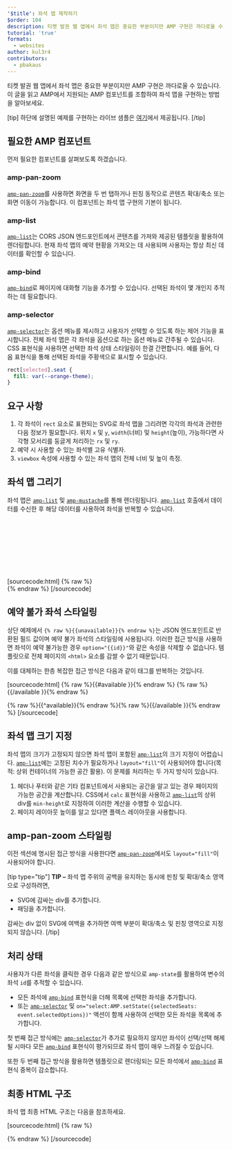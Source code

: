 ```yaml
---
'$title': 좌석 맵 제작하기
$order: 104
description: 티켓 발권 웹 앱에서 좌석 맵은 중요한 부분이지만 AMP 구현은 까다로울 수 있습니다. 이 글을 읽고 AMP에서 좌석 맵을 구현하는 방법을 알아보세요.
tutorial: 'true'
formats:
  - websites
author: kul3r4
contributors:
  - pbakaus
---
```


티켓 발권 웹 앱에서 좌석 맵은 중요한 부분이지만 AMP 구현은 까다로울 수 있습니다. 이 글을 읽고 AMP에서 지원되는 AMP 컴포넌트를 조합하여 좌석 맵을 구현하는 방법을 알아보세요.

[tip] 하단에 설명된 예제를 구현하는 라이브 샘플은 [여기](../../../documentation/examples/documentation/SeatMap.html)에서 제공됩니다. [/tip]

## 필요한 AMP 컴포넌트

먼저 필요한 컴포넌트를 살펴보도록 하겠습니다.

### amp-pan-zoom

[`amp-pan-zoom`](../../../documentation/components/reference/amp-pan-zoom.md)를 사용하면 화면을 두 번 탭하거나 핀칭 동작으로 콘텐츠 확대/축소 또는 화면 이동이 가능합니다. 이 컴포넌트는 좌석 맵 구현의 기본이 됩니다.

### amp-list

[`amp-list`](../../../documentation/components/reference/amp-list.md)는 CORS JSON 엔드포인트에서 콘텐츠를 가져와 제공된 템플릿을 활용하여 렌더링합니다. 현재 좌석 맵의 예약 현황을 가져오는 데 사용되며 사용자는 항상 최신 데이터를 확인할 수 있습니다.

### amp-bind

[`amp-bind`](../../../documentation/components/reference/amp-bind.md)로 페이지에 대화형 기능을 추가할 수 있습니다. 선택된 좌석이 몇 개인지 추적하는 데 필요합니다.

### amp-selector

[`amp-selector`](../../../documentation/components/reference/amp-selector.md)는 옵션 메뉴를 제시하고 사용자가 선택할 수 있도록 하는 제어 기능을 표시합니다. 전체 좌석 맵은 각 좌석을 옵션으로 하는 옵션 메뉴로 간주될 수 있습니다. CSS 표현식을 사용하면 선택한 좌석 상태 스타일링이 한결 간편합니다. 예를 들어, 다음 표현식을 통해 선택된 좌석을 주황색으로 표시할 수 있습니다.

```css
rect[selected].seat {
  fill: var(--orange-theme);
}
```

## 요구 사항

1. 각 좌석이 `rect` 요소로 표현되는 SVG로 좌석 맵을 그리려면 각각의 좌석과 관련한 다음 정보가 필요합니다. 위치 `x` 및 `y`, `width`(너비) 및 `height`(높이), 가능하다면 사각형 모서리를 둥글게 처리하는 `rx` 및 `ry`.
2. 예약 시 사용할 수 있는 좌석별 고유 식별자.
3. `viewbox` 속성에 사용할 수 있는 좌석 맵의 전체 너비 및 높이 측정.

## 좌석 맵 그리기

좌석 맵은 [`amp-list`](../../../documentation/components/reference/amp-list.md) 및 [`amp-mustache`](../../../documentation/components/reference/amp-mustache.md)를 통해 렌더링됩니다. [`amp-list`](../../../documentation/components/reference/amp-list.md) 호출에서 데이터를 수신한 후 해당 데이터를 사용하여 좌석을 반복할 수 있습니다.

[sourcecode:html]
{% raw %}<svg preserveAspectRatio="xMidYMin slice" viewBox="0 0 {{width}} {{height}}">
{{#seats}}
<rect option="{{id}}" role="button" tabindex="0" class="seat {{unavailable}}" x="{{x}}" y="{{y}}" width="{{width}}" height="{{height}}" rx="{{rx}}" ry="{{ry}}"/>
{{/seats}}
</svg>{% endraw %}
[/sourcecode]

## 예약 불가 좌석 스타일링

상단 예제에서 `{% raw %}{{unavailable}}{% endraw %}`는 JSON 엔드포인트로 반환된 필드 값이며 예약 불가 좌석의 스타일링에 사용됩니다. 이러한 접근 방식을 사용하면 좌석이 예약 불가능한 경우 `option="{{id}}"`와 같은 속성을 삭제할 수 없습니다. 템플릿으로 전체 페이지의 `<html>` 요소를 감쌀 수 없기 때문입니다.

이를 대체하는 한층 복잡한 접근 방식은 다음과 같이 태그를 반복하는 것입니다.

[sourcecode:html]
{% raw %}{{#available }}{% endraw %}
<rect option="{{id}}" role="button" tabindex="0" class="seat" x="{{x}}" y="{{y}}" width="{{width}}" height="{{height}}" rx="{{rx}}" ry="{{ry}}"/>{% raw %}{{/available }}{% endraw %}

{% raw %}{{^available}}{% endraw %}<rect role="button" tabindex="0" class="seat unavailable" x="{{x}}" y="{{y}}" width="{{width}}" height="{{height}}" rx="{{rx}}" ry="{{ry}}"/>{% raw %}{{/available }}{% endraw %}
[/sourcecode]

## 좌석 맵 크기 지정

좌석 맵의 크기가 고정되지 않으면 좌석 맵이 포함된 [`amp-list`](../../../documentation/components/reference/amp-list.md)의 크기 지정이 어렵습니다. [`amp-list`](../../../documentation/components/reference/amp-list.md)에는 고정된 치수가 필요하거나 `layout="fill"`이 사용되어야 합니다(목적: 상위 컨테이너의 가능한 공간 활용). 이 문제를 처리하는 두 가지 방식이 있습니다.

1. 헤더나 푸터와 같은 기타 컴포넌트에서 사용되는 공간을 알고 있는 경우 페이지의 가능한 공간을 계산합니다. CSS에서 `calc` 표현식을 사용하고 [`amp-list`](../../../documentation/components/reference/amp-list.md)의 상위 div를 `min-height`로 지정하여 이러한 계산을 수행할 수 있습니다.
2. 페이지 레이아웃 높이를 알고 있다면 플렉스 레이아웃을 사용합니다.

## amp-pan-zoom 스타일링

이전 섹션에 명시된 접근 방식을 사용한다면 [`amp-pan-zoom`](../../../documentation/components/reference/amp-pan-zoom.md)에서도 `layout="fill"`이 사용되어야 합니다.

[tip type="tip"] **TIP –** 좌석 맵 주위의 공백을 유지하는 동시에 핀칭 및 확대/축소 영역으로 구성하려면,

- SVG에 감싸는 div를 추가합니다.
- 패딩을 추가합니다.

감싸는 div 없이 SVG에 여백을 추가하면 여백 부분이 확대/축소 및 핀칭 영역으로 지정되지 않습니다. [/tip]

## 처리 상태

사용자가 다른 좌석을 클릭한 경우 다음과 같은 방식으로 `amp-state`를 활용하여 변수의 좌석 `id`를 추적할 수 있습니다.

- 모든 좌석에 [`amp-bind`](../../../documentation/components/reference/amp-bind.md) 표현식을 더해 목록에 선택한 좌석을 추가합니다.
- 또는 [`amp-selector`](../../../documentation/components/reference/amp-selector.md) 및 `on="select:AMP.setState({selectedSeats: event.selectedOptions})"` 액션이 함께 사용하여 선택한 모든 좌석을 목록에 추가합니다.

첫 번째 접근 방식에는 [`amp-selector`](../../../documentation/components/reference/amp-selector.md)가 추가로 필요하지 않지만 좌석이 선택/선택 해제될 시마다 모든 [`amp-bind`](../../../documentation/components/reference/amp-bind.md) 표현식이 평가되므로 좌석 맵이 매우 느려질 수 있습니다.

또한 두 번째 접근 방식을 활용하면 템플릿으로 렌더링되는 모든 좌석에서 [`amp-bind`](../../../documentation/components/reference/amp-bind.md) 표현식 중복이 감소합니다.

## 최종 HTML 구조

좌석 맵 최종 HTML 구조는 다음을 참조하세요.

[sourcecode:html]
{% raw %}<div class="seatmap-container">
<amp-list layout="fill" src="/json/seats.json" binding="no" items="." single-item noloading>
<template type="amp-mustache">
<amp-pan-zoom layout="fill" class="seatmap">
<amp-selector multiple on="select:AMP.setState({
          selectedSeats: event.selectedOptions
        })" layout="fill">
<div class="svg-container">
<svg preserveAspectRatio="xMidYMin slice" viewBox="0 0 {{width}} {{height}}">
{{#seats}}
<rect option="{{id}}" role="button"
               tabindex="0" class="seat {{unavailable}}"
              x="{{x}}" y="{{y}}"
              width="{{width}}" height="{{height}}"
              rx="{{rx}}" ry="{{ry}}"/>
{{/seats}}
</svg>
</div>
</amp-selector>
</amp-pan-zoom>
</template>
</amp-list>

</div>{% endraw %}
[/sourcecode]
